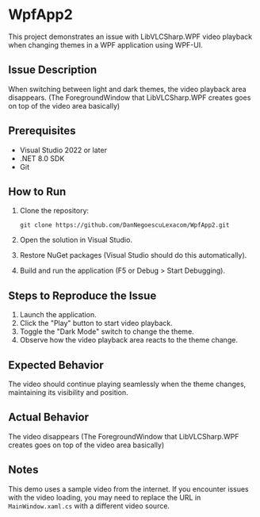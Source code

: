 # WpfApp2

This project demonstrates an issue with LibVLCSharp.WPF video playback when changing themes in a WPF application using WPF-UI.

## Issue Description

When switching between light and dark themes, the video playback area disappears. (The ForegroundWindow that LibVLCSharp.WPF creates goes on top of the video area basically)

## Prerequisites

- Visual Studio 2022 or later
- .NET 8.0 SDK
- Git

## How to Run

1. Clone the repository:
   ```
   git clone https://github.com/DanNegoescuLexacom/WpfApp2.git
   ```

2. Open the solution in Visual Studio.

3. Restore NuGet packages (Visual Studio should do this automatically).

4. Build and run the application (F5 or Debug > Start Debugging).

## Steps to Reproduce the Issue

1. Launch the application.
2. Click the "Play" button to start video playback.
3. Toggle the "Dark Mode" switch to change the theme.
4. Observe how the video playback area reacts to the theme change.

## Expected Behavior

The video should continue playing seamlessly when the theme changes, maintaining its visibility and position.

## Actual Behavior

The video disappears (The ForegroundWindow that LibVLCSharp.WPF creates goes on top of the video area basically)

## Notes

This demo uses a sample video from the internet. If you encounter issues with the video loading, you may need to replace the URL in `MainWindow.xaml.cs` with a different video source.
